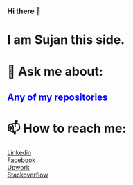 ### Hi there 👋
<h1>I am Sujan this side. </h1>
<h1>💬 Ask me about: </h1>
<h2 style='color:blue;'><b>Any of my repositories</b></h2>
<h1>📫 How to reach me:</h1>
<a href= 'https://www.linkedin.com/in/sujan-sharma-b965941a7/'>Linkedin  
<br><a href='https://www.facebook.com/Sujan.Sharma07'>Facebook
<br><a href='https://www.upwork.com/freelancers/~01e92b1f5bceb96b8a'>Upwork
<br><a href='https://stackoverflow.com/users/13851812/sujan-sharma'>Stackoverflow
    
    

<!--
**SujanSharma07/SujanSharma07** is a ✨ _special_ ✨ repository because its `README.md` (this file) appears on your GitHub profile.

Here are some ideas to get you started:

- 🔭 I’m currently working on ...
- 🌱 I’m currently learning ...
- 👯 I’m looking to collaborate on ...
- 🤔 I’m looking for help with ...
- 💬 Ask me about ...
- 📫 How to reach me: ...
- 😄 Pronouns: ...
- ⚡ Fun fact: ...
-->
